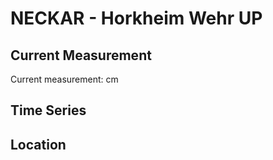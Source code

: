 # NECKAR - Horkheim Wehr UP

## Current Measurement

Current measurement: <Value topic="rivers/pegel-online/NECKAR/Horkheim-Wehr-UP/measurementValue"/> cm

## Time Series

<TimeSeries topic="rivers/pegel-online/NECKAR/Horkheim-Wehr-UP/measurementValue" period="week" />

## Location

<WorldMap>
  <Marker lat="49.099646168168476" lon="9.15270292770141" labelTopic="rivers/pegel-online/NECKAR/Horkheim-Wehr-UP/measurementValue" />
</WorldMap>
